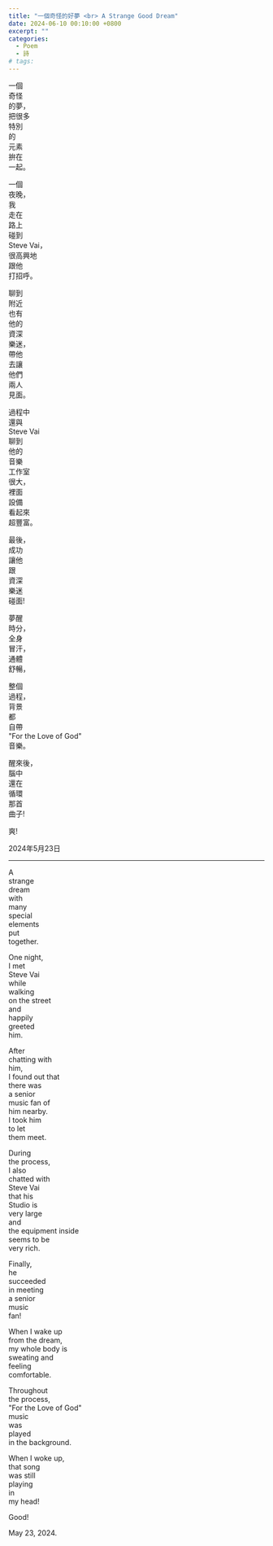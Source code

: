 ```yaml
---
title: "一個奇怪的好夢 <br> A Strange Good Dream"
date: 2024-06-10 00:10:00 +0800
excerpt: ""
categories:
  - Poem
  - 詩
# tags:
---
```


<!--
分享給Steve Vai  用FB
-->

一個  
奇怪  
的夢，  
把很多  
特別  
的  
元素  
拚在  
一起。

一個  
夜晚，  
我  
走在  
路上  
碰到  
Steve Vai，  
很高興地  
跟他  
打招呼。

聊到  
附近  
也有  
他的  
資深  
樂迷，  
帶他  
去讓  
他們  
兩人  
見面。

過程中  
還與  
Steve Vai  
聊到  
他的  
音樂  
工作室  
很大，  
裡面  
設備  
看起來  
超豐富。

最後，  
成功  
讓他  
跟  
資深  
樂迷  
碰面!

夢醒  
時分，  
全身  
冒汗，  
通體  
舒暢，

整個  
過程，  
背景  
都  
自帶  
"For the Love of God"  
音樂。

醒來後，  
腦中  
還在  
循環  
那首  
曲子!

爽!

2024年5月23日

---

A  
strange  
dream  
with  
many  
special  
elements  
put  
together.

One night,  
I met  
Steve Vai  
while  
walking  
on the street  
and  
happily  
greeted  
him.

After  
chatting with  
him,  
I found out that  
there was  
a senior  
music fan of  
him nearby.  
I took him  
to let  
them meet.

During  
the process,  
I also  
chatted with  
Steve Vai  
that his  
Studio is  
very large  
and  
the equipment inside  
seems to be  
very rich.

Finally,  
he  
succeeded  
in meeting  
a senior  
music  
fan!

When I wake up  
from the dream,  
my whole body is  
sweating and  
feeling  
comfortable.

Throughout  
the process,  
"For the Love of God"  
music  
was  
played  
in the background.

When I woke up,  
that song  
was still  
playing  
in  
my head!

Good!

May 23, 2024.
